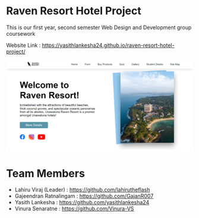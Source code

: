 # Raven Resort Hotel Project
This is our first year, second semester Web Design and Development group coursework

Website Link : https://yasithlankesha24.github.io/raven-resort-hotel-project/

<html>
    <img src="Raven-Resort_frontView.png">
</html>

# Team Members

- Lahiru Viraj (Leader) : https://github.com/lahirutheflash
- Gajeendran Ratnalingam : https://github.com/GajanR007
- Yasith Lankesha : https://github.com/yasithlankesha24
- Vinura Senaratne : https://github.com/Vinura-VS
